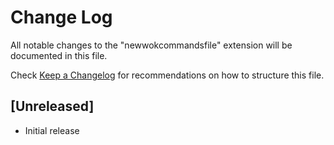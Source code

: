 # Change Log

All notable changes to the "newwokcommandsfile" extension will be documented in this file.

Check [Keep a Changelog](http://keepachangelog.com/) for recommendations on how to structure this file.

## [Unreleased]

- Initial release